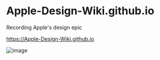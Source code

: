 # Apple-Design-Wiki.github.io

Recording Apple's design epic

https://Apple-Design-Wiki.github.io

![image](https://github.com/user-attachments/assets/ad59d75d-f1e8-437e-b302-327dec6fc6aa)
